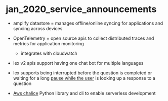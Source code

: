 # jan_2020_service_announcements
- amplify datastore = manages offline/online syncing for applications and syncing across devices

- OpenTelemetry = open source apis to collect distributed traces and metrics for application monitoring 
  - integrates with cloudwatch 

- lex v2 apis support having one chat bot for multiple languages 

- lex supports being interrupted before the question is completed or waiting for a long [pause while the user](
https://aws.amazon.com/about-aws/whats-new/2021/01/launching-amazon-lex-streaming-conversation-apis-virtual-natural-virtual-agent-conversational-experiences/
) is looking up a response to a question

- [Aws chalice](
https://github.com/aws/chalice) Python library and cli to enable serverless development

